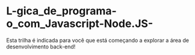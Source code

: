 # L-gica_de_programa-o_com_Javascript-Node.JS-
Esta trilha é indicada para você que está começando a explorar a área de desenvolvimento back-end!
